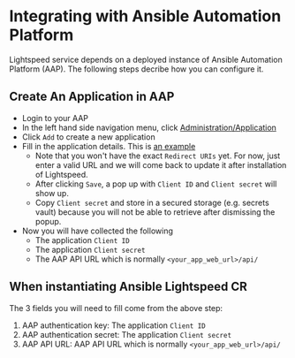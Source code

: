 
# Integrating with Ansible Automation Platform

Lightspeed service depends on a deployed instance of Ansible Automation Platform (AAP).  The following steps decribe how you can configure it.


## Create An Application in AAP

* Login to your AAP
* In the left hand side navigation menu, click [Administration/Application](images/aap-applications.png)
* Click `Add` to create a new application
* Fill in the application details. This is [an example](images/aap-create-application.png)
  * Note that you won't have the exact `Redirect URIs` yet. For now, just enter a valid URL and we will come back to update it after installation of Lightspeed.
  * After clicking `Save`, a pop up with `Client ID` and `Client secret` will show up.
  * Copy `Client secret` and store in a secured storage (e.g. secrets vault) because you will not be able to retrieve after dismissing the popup.
* Now you will have collected the following
  * The application `Client ID` 
  * The application `Client secret` 
  * The AAP API URL which is normally `<your_app_web_url>/api/`


## When instantiating Ansible Lightspeed CR

The 3 fields you will need to fill come from the above step:
1. AAP authentication key: The application `Client ID`
2. AAP authentication secret: The application `Client secret`
3. AAP API URL: AAP API URL which is normally `<your_app_web_url>/api/`

